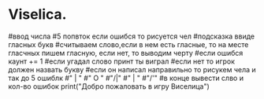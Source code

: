 # Viselica.
#ввод числа
#5 попвток если ошибся то рисуется чел
#подсказка ввиде гласных букв
#считываем слово,если в нем есть гласные, то на месте гласчных пишем гласную, если нет, то выводим черту
#если ошибся каунт += 1
#если угадал слово принт ты виграл
#если  нет то игрок должен назвать букву
#если он написал направильно то рисукем чела и так до 5 ошиблк
#" | "
#" O "
#"/|\"
#" | "
#"/'\"
#в конце вывести слво и кол-во ошибок
print("Добро пожаловать в игру Виселица")
